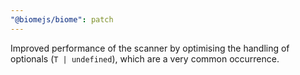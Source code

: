 ```yaml
---
"@biomejs/biome": patch
---
```


Improved performance of the scanner by optimising the handling of optionals (`T | undefined`), which are a very common occurrence.
